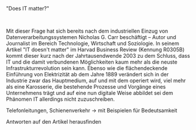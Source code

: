 <p>
"Does IT matter?" 
</p>
</br>
<p>
 Mit dieser Frage hat sich bereits nach dem industriellen Einzug von Datenverarbeitungssystemen Nicholas G. Carr beschäftigt – Autor und Journalist im Bereich Technologie, Wirtschaft und Soziologie. In seinem Artikel "IT doesn't matter" im Harvad Business Review (Kennung R0305B) kommt dieser kurz nach der Jahrtausendwende 2003 zu dem Schluss, dass IT und die damit verbundenen Möglichkeiten kaum mehr als die neuste Infrastrukturrevolution sein kann. Ebenso wie die flächendeckende Einführung von Elektrizität ab dem Jahre 1889 verändert sich in der Industrie zwar das Hauptmedium, auf und mit dem operiert wird, viel mehr als eine Karosserie, die bestehende Prozesse und Vorgänge eines Unternehmens trägt und auf eine nun digitale Weise abbildet sei dem Phänomen IT allerdings nicht zuzuschreiben.
  
</p>

<p> Telefonleitungen, Schienenverkehr -> mit Beispielen für Bedeutsamkeit </p>
<p> Antworten auf den Artikel herausfinden </p>
